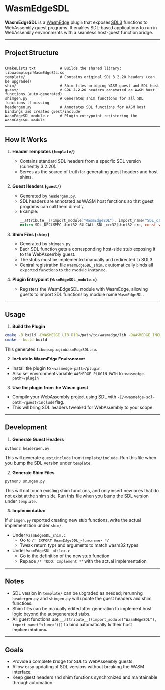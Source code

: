 # WasmEdgeSDL

**WasmEdgeSDL** is a [WasmEdge](https://wasmedge.org/) plugin that exposes [SDL3](https://libsdl.org/) functions to WebAssembly guest programs. It enables SDL-based applications to run in WebAssembly environments with a seamless host-guest function bridge.

---

## Project Structure

```

CMakeLists.txt           # Builds the shared library: libwasmpluginWasmEdgeSDL.so
template/                # Contains original SDL 3.2.20 headers (can be upgraded)
shim/                    # Shim files bridging WASM guest and SDL host
guest/                   # SDL 3.2.20 headers annotated as WASM host functions (auto-generated)
shimgen.py               # Generates shim functions for all SDL functions if missing
headergen.py             # Annotates SDL functions for WASM host bindings and creates guest/include
WasmEdgeSDL_module.c     # Plugin entrypoint registering the WasmEdgeSDL module

````

---

## How It Works

1. **Header Templates (`template/`)**  
   - Contains standard SDL headers from a specific SDL version (currently 3.2.20).  
   - Serves as the source of truth for generating guest headers and host shims.

2. **Guest Headers (`guest/`)**  
   - Generated by `headergen.py`.  
   - SDL headers are annotated as WASM host functions so that guest programs can call them directly.  
   - Example:  
     ```c
     __attribute__((import_module("WasmEdgeSDL"), import_name("SDL_crc32")))
     extern SDL_DECLSPEC Uint32 SDLCALL SDL_crc32(Uint32 crc, const void *data, size_t len);
     ```

3. **Shim Files (`shim/`)**  
   - Generated by `shimgen.py`.  
   - Each SDL function gets a corresponding host-side stub exposing it to the WebAssembly guest.  
   - The stubs must be implemented manually and redirected to SDL3.
   - Central registration file `WasmEdgeSDL_shim.c` automatically binds all exported functions to the module instance.

4. **Plugin Entrypoint (`WasmEdgeSDL_module.c`)**  
   - Registers the WasmEdgeSDL module with WasmEdge, allowing guests to import SDL functions by module name `WasmEdgeSDL`.

---

## Usage

1. **Build the Plugin**

```bash
cmake -B build -DWASMEDGE_LIB_DIR=/path/to/wasmedge/lib -DWASMEDGE_INCLUDE_DIR=/path/to/wasmedge/include
cmake --build build
```

This generates `libwasmpluginWasmEdgeSDL.so`.

2. **Include in WasmEdge Environment**

* Install the plugin to `<wasmedge-path>/plugin`.
* Also set environment variable `WASMEDGE_PLUGIN_PATH` to `<wasmedge-path>/plugin`

3. **Use the plugin from the Wasm guest**

* Compile your WebAssembly project using SDL with `-I/<wasmedge-sdl-path>/guest/include` flag.
* This will bring SDL headers tweaked for WebAssembly to your scope.

---

## Development

1. **Generate Guest Headers**

```bash
python3 headergen.py
```

This will generate `guest/include` from `template/include`.
Run this file when you bump the SDL version under `template`.


2. **Generate Shim Files**

```bash
python3 shimgen.py
```

This will not touch existing shim functions, and only insert new ones that do not exist at the shim side.
Run this file when you bump the SDL version under `template`.

3. **Implementation**

If `shimgen.py` reported creating new stub functions, write the actual implementation under `shim/`.

- Under `WasmEdgeSDL_shim.c`
  - Go to `/* EXPORT WasmEdgeSDL_<funcname> */`
  - Tweak return type and arguments to match wasm32 types
- Under `WasmEdgeSDL_<file>.c`
  - Go to the definition of the new stub function
  - Replace `/* TODO: Implement */` with the actual implementation

---

## Notes

* SDL version in `template/` can be upgraded as needed; rerunning `headergen.py` and `shimgen.py` will update the guest headers and shim functions.
* Shim files can be manually edited after generation to implement host logic beyond the autogenerated stubs.
* All guest functions use `__attribute__((import_module("WasmEdgeSDL"), import_name("<func>")))` to bind automatically to their host implementations.

---

## Goals

* Provide a complete bridge for SDL to WebAssembly guests.
* Allow easy updating of SDL versions without breaking the WASM interface.
* Keep guest headers and shim functions synchronized and maintainable through automation.

